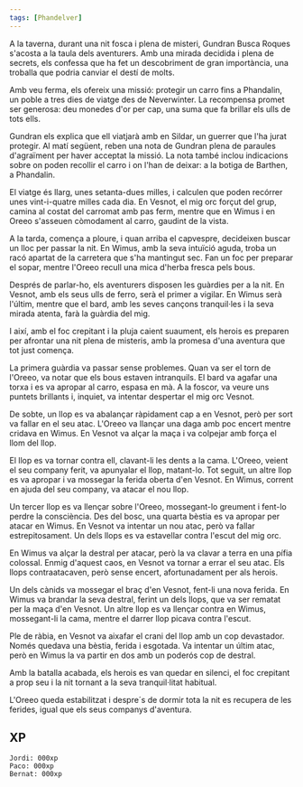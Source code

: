 ```yaml
---
tags: [Phandelver]
---
```


A la taverna, durant una nit fosca i plena de misteri, Gundran Busca Roques s'acosta a la taula dels aventurers. Amb una mirada decidida i plena de secrets, els confessa que ha fet un descobriment de gran importància, una troballa que podria canviar el destí de molts.

Amb veu ferma, els ofereix una missió: protegir un carro fins a Phandalin, un poble a tres dies de viatge des de Neverwinter. La recompensa promet ser generosa: deu monedes d'or per cap, una suma que fa brillar els ulls de tots ells.

Gundran els explica que ell viatjarà amb en Sildar, un guerrer que l'ha jurat protegir. Al matí següent, reben una nota de Gundran plena de paraules d'agraïment per haver acceptat la missió. La nota també inclou indicacions sobre on poden recollir el carro i on l'han de deixar: a la botiga de Barthen, a Phandalin.

El viatge és llarg, unes setanta-dues milles, i calculen que poden recórrer unes vint-i-quatre milles cada dia. En Vesnot, el mig orc forçut del grup, camina al costat del carromat amb pas ferm, mentre que en Wimus i en Oreeo s'asseuen còmodament al carro, gaudint de la vista.

A la tarda, comença a ploure, i quan arriba el capvespre, decideixen buscar un lloc per passar la nit. En Wimus, amb la seva intuïció aguda, troba un racó apartat de la carretera que s'ha mantingut sec. Fan un foc per preparar el sopar, mentre l'Oreeo recull una mica d'herba fresca pels bous.

Després de parlar-ho, els aventurers disposen les guàrdies per a la nit. En Vesnot, amb els seus ulls de ferro, serà el primer a vigilar. En Wimus serà l'últim, mentre que el bard, amb les seves cançons tranquil·les i la seva mirada atenta, farà la guàrdia del mig.

I així, amb el foc crepitant i la pluja caient suaument, els herois es preparen per afrontar una nit plena de misteris, amb la promesa d'una aventura que tot just comença.

La primera guàrdia va passar sense problemes. Quan va ser el torn de l'Oreeo, va notar que els bous estaven intranquils. El bard va agafar una torxa i es va apropar al carro, espasa en mà. A la foscor, va veure uns puntets brillants i, inquiet, va intentar despertar el mig orc Vesnot.

De sobte, un llop es va abalançar ràpidament cap a en Vesnot, però per sort va fallar en el seu atac. L'Oreeo va llançar una daga amb poc encert mentre cridava en Wimus. En Vesnot va alçar la maça i va colpejar amb força el llom del llop.

El llop es va tornar contra ell, clavant-li les dents a la cama. L'Oreeo, veient el seu company ferit, va apunyalar el llop, matant-lo. Tot seguit, un altre llop es va apropar i va mossegar la ferida oberta d'en Vesnot. En Wimus, corrent en ajuda del seu company, va atacar el nou llop.

Un tercer llop es va llençar sobre l'Oreeo, mossegant-lo greument i fent-lo perdre la consciència. Des del bosc, una quarta bèstia es va apropar per atacar en Wimus. En Vesnot va intentar un nou atac, però va fallar estrepitosament. Un dels llops es va estavellar contra l'escut del mig orc.

En Wimus va alçar la destral per atacar, però la va clavar a terra en una pífia colossal. Enmig d'aquest caos, en Vesnot va tornar a errar el seu atac. Els llops contraatacaven, però sense encert, afortunadament per als herois.

Un dels cànids va mossegar el braç d'en Vesnot, fent-li una nova ferida. En Wimus va brandar la seva destral, ferint un dels llops, que va ser rematat per la maça d'en Vesnot. Un altre llop es va llençar contra en Wimus, mossegant-li la cama, mentre el darrer llop picava contra l'escut.

Ple de ràbia, en Vesnot va aixafar el crani del llop amb un cop devastador. Només quedava una bèstia, ferida i esgotada. Va intentar un últim atac, però en Wimus la va partir en dos amb un poderós cop de destral.

Amb la batalla acabada, els herois es van quedar en silenci, el foc crepitant a prop seu i la nit tornant a la seva tranquil·litat habitual.

L'Oreeo queda estabilitzat i despre´s de dormir tota la nit es recupera de les ferides, igual que els seus companys d'aventura.

## XP

```
Jordi: 000xp
Paco: 000xp
Bernat: 000xp
```
